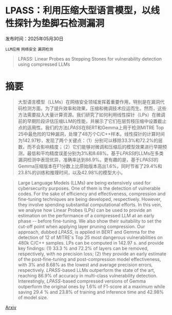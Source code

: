 # LPASS：利用压缩大型语言模型，以线性探针为垫脚石检测漏洞

发布时间：2025年05月30日

`LLM应用` `网络安全` `漏洞检测`

> LPASS: Linear Probes as Stepping Stones for vulnerability detection using compressed LLMs

# 摘要

> 大型语言模型（LLMs）在网络安全领域发挥着重要作用，特别是在漏洞代码检测方面。为了提升效率和效果，压缩和微调技术应运而生。然而，这些方法需要投入大量计算资源。我们研究了如何利用线性探针（LPs）在微调前的早期阶段评估压缩LLM的性能，并展示了它们在层剪枝压缩中设置截止点的适用性。我们的方法$LPASS$在BERT和Gemma上用于检测MITRE Top 25中最危险的12种漏洞，处理了48万个C/C++样本。线性探针的计算时间为142.97秒，发现了两个关键点：（1）分别可以移除33.3%和72.2%的层数，而不会影响精度；（2）它们能够对微调和压缩后的模型效果进行早期预测，最低和平均精度误差分别为3%和8.68%。基于$LPASS$的LLMs在多类漏洞检测中表现优异，准确率达到86.9%。更有趣的是，基于$LPASS$的Gemma压缩版本在F1分数上比原始版本高出1.6%，同时节省了29.4%和23.8%的训练和推理时间，以及42.98%的模型大小。

> Large Language Models (LLMs) are being extensively used for cybersecurity purposes. One of them is the detection of vulnerable codes. For the sake of efficiency and effectiveness, compression and fine-tuning techniques are being developed, respectively. However, they involve spending substantial computational efforts. In this vein, we analyse how Linear Probes (LPs) can be used to provide an estimation on the performance of a compressed LLM at an early phase -- before fine-tuning. We also show their suitability to set the cut-off point when applying layer pruning compression. Our approach, dubbed $LPASS$, is applied in BERT and Gemma for the detection of 12 of MITRE's Top 25 most dangerous vulnerabilities on 480k C/C++ samples. LPs can be computed in 142.97 s. and provide key findings: (1) 33.3 \% and 72.2\% of layers can be removed, respectively, with no precision loss; (2) they provide an early estimate of the post-fine-tuning and post-compression model effectiveness, with 3\% and 8.68\% as the lowest and average precision errors, respectively. $LPASS$-based LLMs outperform the state of the art, reaching 86.9\% of accuracy in multi-class vulnerability detection. Interestingly, $LPASS$-based compressed versions of Gemma outperform the original ones by 1.6\% of F1-score at a maximum while saving 29.4 \% and 23.8\% of training and inference time and 42.98\% of model size.

[Arxiv](https://arxiv.org/abs/2505.24451)